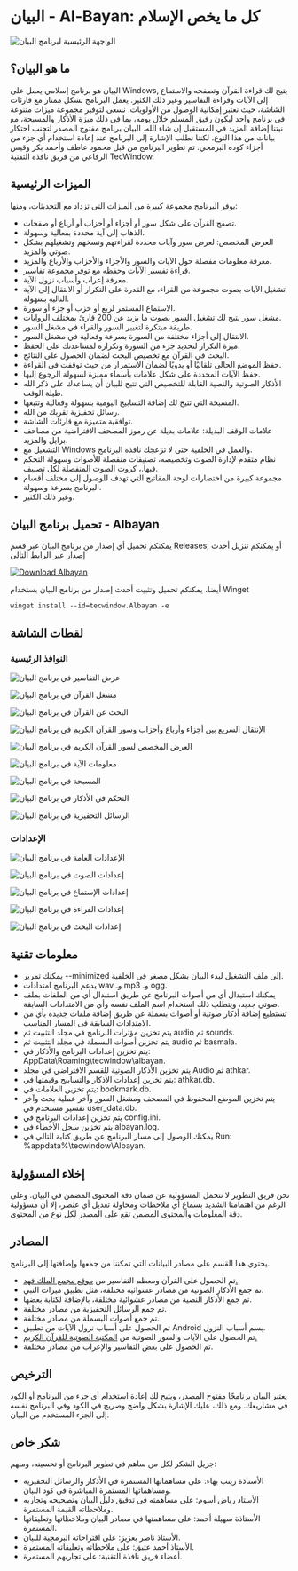 # البيان - Al-Bayan: كل ما يخص الإسلام

![الواجهة الرئيسية لبرنامج البيان](https://github.com/tecwindow/albayan/raw/main/screens/dark/main_window.jpg)

## ما هو البيان؟

البيان هو برنامج إسلامي يعمل على Windows, يتيح لك قراءة القرآن وتصفحه والاستماع إلى الآيات وقراءة التفاسير وغير ذلك الكثير.
يعمل البرنامج بشكل ممتاز مع قارئات الشاشة، حيث نعتبر إمكانية الوصول من الأولويات.
نسعى لتوفير مجموعة ميزات متنوعة في برنامج واحد ليكون رفيق المسلم خلال يومه، بما في ذلك ميزة الأذكار والمسبحة، مع نيتنا إضافة المزيد في المستقبل إن شاء الله.
البيان برنامج مفتوح المصدر لتجنب احتكار بيانات من هذا النوع، لكننا نطلب الإشارة إلى البرنامج عند إعادة استخدام أي جزء من أجزاء كوده البرمجي.
تم تطوير البرنامج من قبل محمود عاطف وأحمد بكر وقيس الرفاعي من فريق نافذة التقنية TecWindow.

## الميزات الرئيسية

يوفر البرنامج مجموعة كبيرة من الميزات التي تزداد مع التحديثات، ومنها:

- تصفح القرآن على شكل سور أو أجزاء أو أحزاب أو أرباع أو صفحات.
- الذهاب إلى آية محددة بفعالية وسهولة.
- العرض المخصص: لعرض سور وآيات محددة لقراءتهم ونسخهم وتشغيلهم بشكل صوتي والمزيد.
- معرفة معلومات مفصلة حول الآيات والسور والأجزاء والأحزاب والأرباع والمزيد.
- قراءة تفسير الآيات وحفظه مع توفر مجموعة تفاسير.
- معرفة إعراب وأسباب نزول الآية.
- تشغيل الآيات بصوت مجموعة من القراء، مع القدرة على التكرار أو الانتقال إلى الآية التالية بسهولة.
- الاستماع المستمر لربع أو حزب أو جزء أو سورة.
- مشغل سور يتيح لك تشغيل السور بصوت ما يزيد عن 200 قارئ بمختلف الروايات.
- طريقة مبتكرة لتغيير السور والقراء في مشغل السور.
- الانتقال إلى أجزاء مختلفة من السورة بسرعة وفعالية في مشغل السور.
- ميزة التكرار لتحديد جزء من السورة وتكراره لمساعدتك على الحفظ.
- البحث في القرآن مع تخصيص البحث لضمان الحصول على النتائج.
- حفظ الموضع الحالي تلقائيًا أو يدويًا لضمان الاستمرار من حيث توقفت في القراءة.
- حفظ الآيات المحددة على شكل علامات بأسماء مميزة لسهولة الرجوع إليها.
- الأذكار الصوتية والنصية القابلة للتخصيص التي تتيح للبيان أن يساعدك على ذكر الله طيلة الوقت.
- المسبحة التي تتيح لك إضافة التسابيح اليومية بسهولة وفعالية وتتبعها.
- رسائل تحفيزية تقربك من الله.
- توافقية متميزة مع قارئات الشاشة.
- علامات الوقف البديلة: علامات بديلة عن رموز المصحف الافتراضية من مصاحف برايل والمزيد.
- التشغيل مع Windows والعمل في الخلفية حتى لا تزعجك نافذة البرنامج.
- نظام متقدم لإدارة الصوت وتخصيصه، تصنيفات منفصلة للأصوات وسهولة التحكم فيها.، كروت الصوت المنفصلة لكل تصنيف.
- مجموعة كبيرة من اختصارات لوحة المفاتيح التي تهدف للوصول إلى مختلف أقسام البرنامج بسرعة وسهولة.
- وغير ذلك الكثير.

## تحميل برنامج البيان - Albayan

يمكنكم تحميل أي إصدار من برنامج البيان عبر قسم Releases, أو يمكنكم تنزيل أحدث إصدار عبر الرابط التالي 

[![Download Albayan](https://a.fsdn.com/con/app/sf-download-button)](https://github.com/tecwindow/albayan/releases/download/4.0.1/AlbayanV4.0.1.exe)

أيضا، يمكنكم تحميل وتثبيت أحدث إصدار من برنامج البيان بستخدام Winget 

```
winget install --id=tecwindow.Albayan -e
```

## لقطات الشاشة 
### النوافذ الرئيسية

![عرض التفاسير  في برنامج البيان](https://github.com/tecwindow/albayan/raw/main/screens/dark/view_tafaseer.jpg)

![مشغل القرآن في برنامج البيان](https://github.com/tecwindow/albayan/raw/main/screens/dark/quran_player.jpg)

![البحث عن القرآن في برنامج البيان](https://github.com/tecwindow/albayan/raw/main/screens/dark/quran_search.jpg)

![الإنتقال السريع بين أجزاء وأرباع وأحزاب وسور القرآن الكريم في برنامج البيان](https://github.com/tecwindow/albayan/raw/main/screens/dark/quick_access.jpg)

![العرض المخصص لسور القرآن الكريم في برنامج البيان](https://github.com/tecwindow/albayan/raw/main/screens/dark/custom_range.jpg)

![معلومات الآية في برنامج البيان](https://github.com/tecwindow/albayan/raw/main/screens/dark/verse_info.jpg)

![المسبحة في برنامج البيان](https://github.com/tecwindow/albayan/raw/main/screens/dark/tasbih.jpg)

![التحكم في الأذكار في برنامج البيان](https://github.com/tecwindow/albayan/raw/main/screens/dark/athkar.jpg)

![الرسائل التحفيزية في برنامج البيان](https://github.com/tecwindow/albayan/raw/main/screens/dark/motivational_messages.jpg)

### الإعدادات 

![الإعدادات العامة في برنامج البيان](https://github.com/tecwindow/albayan/raw/main/screens/dark/general_settings.jpg)

![إعدادات الصوت في برنامج البيان](https://github.com/tecwindow/albayan/raw/main/screens/dark/audio_settings.jpg)

![إعدادات الإستماع في برنامج البيان](https://github.com/tecwindow/albayan/raw/main/screens/dark/listening_settings.jpg)

![إعدادات القراءة في برنامج البيان](https://github.com/tecwindow/albayan/raw/main/screens/dark/reading_settings.jpg)

![إعدادات البحث في برنامج البيان](https://github.com/tecwindow/albayan/raw/main/screens/dark/search_settings.jpg)

## معلومات تقنية

- يمكنك تمرير --minimized إلى ملف التشغيل لبدء البيان بشكل مصغر في الخلفية.
- يدعم البرنامج امتدادات wav وـ mp3 وـ ogg.
- يمكنك استبدال أي من أصوات البرنامج عن طريق استبدال أي من الملفات بملف صوتي جديد، ويتطلب ذلك استخدام اسم الملف نفسه وأي من الامتدادات السابقة.
- تستطيع إضافة أذكار صوتية أو أصوات بسملة عن طريق إضافة ملفات جديدة بأي من الامتدادات السابقة في المسار المناسب.
- يتم تخزين مؤثرات البرنامج في مجلد التثبيت ثم audio ثم sounds.
- يتم تخزين أصوات البسملة في مجلد التثبيت ثم audio ثم basmala.
- يتم تخزين إعدادات البرنامج والأذكار في: AppData\Roaming\tecwindow\albayan.
- يتم تخزين الأذكار الصوتية للقسم الافتراضي في مجلد Audio ثم athkar.
- يتم تخزين إعدادات الأذكار والتسابيح وقيمتها في: athkar.db.
- يتم تخزين العلامات في: bookmark.db.
- يتم تخزين الموضع المحفوظ في المصحف ومشغل السور وآخر عملية بحث وآخر تفسير مستخدم في user_data.db.
- يتم تخزين إعدادات البرنامج في config.ini.
- يتم تخزين سجل الأخطاء في albayan.log.
- يمكنك الوصول إلى مسار البرنامج عن طريق كتابة التالي في Run: %appdata%\tecwindow\Albayan.

## إخلاء المسؤولية

نحن فريق التطوير لا نتحمل المسؤولية عن ضمان دقة المحتوى المضمن في البيان. وعلى الرغم من اهتمامنا الشديد بسماع أي ملاحظات ومحاولة تعديل أي عنصر، إلا أن مسؤولية دقة المعلومات والمحتوى المضمن تقع على المصدر لكل نوع من المحتوى.

## المصادر

يحتوي هذا القسم على مصادر البيانات التي تمكننا من جمعها وإضافتها إلى البرنامج.

- تم الحصول على القرآن ومعظم التفاسير من [موقع مجمع الملك فهد.](https://qurancomplex.gov.sa/techquran/dev)
- تم جمع الأذكار الصوتية من مصادر عشوائية مختلفة، مثل تطبيق ميراث النبي.
- تم جمع الأذكار النصية من مصادر عشوائية مختلفة، بالإضافة لكتابة بعضها.
- تم جمع الرسائل التحفيزية من مصادر مختلفة.
- تم جمع أصوات البسملة من مصادر مختلفة.
- تم الحصول على أسباب نزول الآيات من تطبيق Android بسم أسباب النزول.
- تم الحصول على الآيات والسور الصوتية من [المكتبة الصوتية للقرآن الكريم.](https://mp3quran.net/ar/api)
- تم الحصول على بعض التفاسير والإعراب من مصادر مختلفة.

## الترخيص

يعتبر البيان برنامجًا مفتوح المصدر، ويتيح لك إعادة استخدام أي جزء من البرنامج أو الكود في مشاريعك.
ومع ذلك، عليك الإشارة بشكل واضح وصريح في الكود وفي البرنامج نفسه إلى الجزء المستخدم من البيان.

## شكر خاص

جزيل الشكر لكل من ساهم في تطوير البرنامج أو تحسينه، ومنهم:

- الأستاذة زينب بهاء: على مساهماتها المستمرة في الأذكار والرسائل التحفيزية ومساهماتها المستمرة المباشرة في كود البيان.
- الأستاذ رياض أسوم: على مساهمته في تدقيق دليل البيان وتصحيحه وتجاربه وملاحظاته القيمة المستمرة.
- الأستاذة سهيلة أحمد: على مساهمتها في مصادر البيان وملاحظاتها وتعليقاتها المستمرة.
- الأستاذ ناصر بعزيز: على اقتراحاته البرمجية للبيان.
- الأستاذ أحمد عتيق: على ملاحظاته وتعليقاته المستمرة.
- أعضاء فريق نافذة التقنية: على تجاربهم المستمرة.